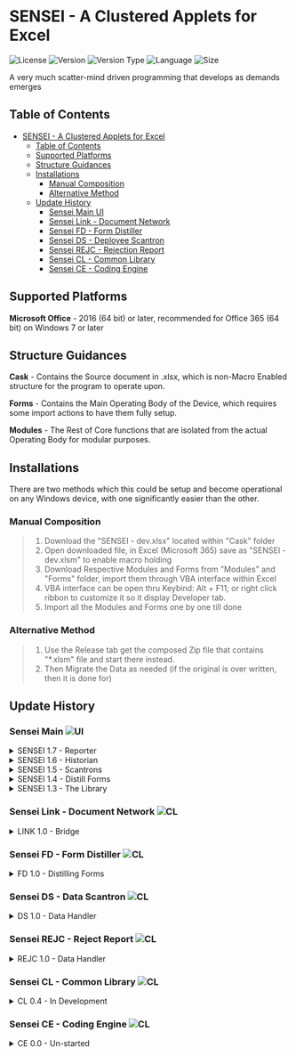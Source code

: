 # SENSEI - A Clustered Applets for Excel
![License](https://img.shields.io/badge/License-AGPL%203-BB8FCE?style=flat-square)
![Version](https://img.shields.io/badge/Version-1.7.0-76D754?style=flat-square)
![Version Type](https://img.shields.io/badge/Type-Release--01-16A085?style=flat-square)
![Language](https://img.shields.io/badge/Language-Virtual%20Basic-EB984E?style=flat-square)
![Size](https://img.shields.io/github/languages/code-size/ygyuuffut/Sensei?style=flat-square)

A very much scatter-mind driven programming that develops as demands emerges

## Table of Contents
- [SENSEI - A Clustered Applets for Excel](#sensei---a-clustered-applets-for-excel)
	- [Table of Contents](#table-of-contents)
	- [Supported Platforms](#supported-platforms)
	- [Structure Guidances](#structure-guidances)
	- [Installations](#installations)
		- [Manual Composition](#manual-composition)
		- [Alternative Method](#alternative-method)
	- [Update History](#update-history)
		- [Sensei Main UI](#sensei-main--)
		- [Sensei Link - Document Network](#sensei-link---document-network-)
		- [Sensei FD - Form Distiller](#sensei-fd---form-distiller-)
		- [Sensei DS - Deployee Scantron](#sensei-ds---deployee-scantron-)
		- [Sensei REJC - Rejection Report](#sensei-rejc---reject-report-cl)
		- [Sensei CL - Common Library](#sensei-cl---common-library-)
		- [Sensei CE - Coding Engine](#sensei-ce---coding-engine-)


## Supported Platforms
**Microsoft Office** - 2016 (64 bit) or later, recommended for Office 365 (64 bit) on Windows 7 or later

## Structure Guidances

**Cask** -  Contains the Source document in .xlsx, which is non-Macro Enabled structure for the program to operate upon.

**Forms** - Contains the Main Operating Body of the Device, which requires some import actions to have them fully setup.

**Modules** - The Rest of Core functions that are isolated from the actual Operating Body for modular purposes.


## Installations
There are two methods which this could be setup and become operational on any Windows device, with one significantly easier than the other.

### Manual Composition
> 1. Download the "SENSEI - dev.xlsx" located within "Cask" folder
> 2. Open downloaded file, in Excel (Microsoft 365) save as "SENSEI - dev.xlsm" to enable macro holding
> 3. Download Respective Modules and Forms from "Modules" and "Forms" folder, import them through VBA interface within Excel 
> 4. VBA interface can be open thru Keybind: Alt + F11; or right click ribbon to customize it so it display Developer tab.
> 5. Import all the Modules and Forms one by one till done

### Alternative Method
> 1. Use the Release tab get the composed Zip file that contains "*.xlsm" file and start there instead.
> 2. Then Migrate the Data as needed (if the original is over written, then it is done for)


## Update History

### Sensei Main  ![UI](https://img.shields.io/badge/1.7.0-Release-76D754)

<details><summary>SENSEI 1.7 - Reporter</summary>
<p>

![](https://img.shields.io/badge/1.7.0-424949?style=flat-square)
- Added Clarification to Country lookup
- Added 2424 JPBB Input Field for Console Input
- Added Legacy 114 Port Option 'Soon to Remove'
- Fixed Scantron not printing correctly
- Fixed Incomplete Deletion (need to verify)
- Fixed Leakage when editing after resort
- Fixed Errorneous Erase after resort
- Fixed Shadow entry when archiving while stage 5 entry is in display
- Patch Leakeage on Append Page sort
- Patch Record Page Entry Miccounting
- Patch AutoScroll infinite loop on MISC entries
- Patch Inadequate Update in Form 110 Indicator
- Modified Record Page percentage display method
- Modified Layout in Edit pane
- Modified New Entry Appending information
- Accessibility Updates
- The Email Contacting with Logging
- Font Obtainer
- Updated User Agreement
- Alternative Method to copy SSN
- Added Auto Logging for today's date in description
- Amended function for travel in edit tab - Auto "Profile"
- Application title modification function
- Isolated Export on REJC
- Experiment Entry Flagging
- Improved readability on Amending Description Box
- Display Clarity improvements on form display
- Fixed inaccurate date format in Form 110
- EXPANDED Capacity to 500
- Fixed Notification Leak
- Complete 117 Runner
- Imporved readibility on Amending Description Box
- Display Clearity improvements on form display
- Fixed inaccurate date format in Form 110
- EXPANDED Capacity to 500
- Fixed Notification Leak
- Integrate Rejection Report


</p>
</details>

<details><summary>SENSEI 1.6 - Historian</summary>
<p>

![](https://img.shields.io/badge/1.6.0-424949?style=flat-square)
- Added limited search based on stage
- Amended Limted search into compound search
- Changed how MISC type is recorded
- Modified Edit Panel Commentary display method
- Repaired where Edit Panel Loads SSID incorrectly (0 header)
- Repaired Capacity Display
- Repaired Config Incorrect Loading
- Repaired Incomplete Erase
- Repaired Formula Self-Fixuture issue
- Repaired Document Export Leakage issue
- Add Dash Board to view historical Performances when disgnated a time frame (or all time if blank)
- Separate CSP and CMS Benchmarks on dashboards
- Allow Re-count based on Current Archive
- Enable other pages tap into auto save data

</p>
</details>

<details><summary>SENSEI 1.5 - Scantrons</summary>
<p>

![](https://img.shields.io/badge/1.5.7-424949?style=flat-square)
- Additional Support to display Private information upon request
- Added Support to Misc. entry type

![](https://img.shields.io/badge/1.5.6-424949?style=flat-square)
- Depreciated Reset Function and Replaced with Save and Quit

![](https://img.shields.io/badge/1.5.5-424949?style=flat-square)
- Introduced primitive auto-save function
- Nuke Module is updated to accomodate latest configurations
- Introduced primitive blocking for trust warning upon saving

![](https://img.shields.io/badge/1.5.4-424949?style=flat-square)
- Eliminated Ambiguity in Form tab, altered naming convention for accessibility

![](https://img.shields.io/badge/1.5.3-424949?style=flat-square)
- Main Holder Capacity increased to 300
- Added 1 Additional Amending Type (CMS)

![](https://img.shields.io/badge/1.5.2-424949?style=flat-square)
- Bumped due to Distiller Update
	
![](https://img.shields.io/badge/1.5.1-424949?style=flat-square)
- Optimized Scantron and enable Omit function
  
![](https://img.shields.io/badge/1.5.0-424949?style=flat-square)
- Added Scantron Function
</p>
</details>

<details><summary>SENSEI 1.4 - Distill Forms</summary>
<p>

![](https://img.shields.io/badge/1.4.1-424949?style=flat-square)
- Embedded Links
- Optimized Nuke Function
  
![](https://img.shields.io/badge/1.4.0-424949?style=flat-square)
- Dual Method Data Update
- Data Update by Reminder
- Applied AGPL v3 License
</p>
</details>

<details><summary>SENSEI 1.3 - The Library</summary>
<p>

![](https://img.shields.io/badge/1.3.9-424949?style=flat-square) 
- Data Update by Expiration
- Add clean up function
- free-floating cycle resolution
- Handle free-floating data not associated with ID
- Update Data by import
</p>
</details>

### Sensei Link - Document Network ![CL](https://img.shields.io/badge/1.0.3-Release-76D754)
<details><summary>LINK 1.0 - Bridge</summary>
<p>

![](https://img.shields.io/badge/1.0.3-424949?style=flat-square)
- Embedded Link for Quick Access

![](https://img.shields.io/badge/1.0.2-424949?style=flat-square)
- SENSEI LINK - Bridge between files
  - Link to Modified 114
  - Link to 3R Report
</p>
</details>

### Sensei FD - Form Distiller ![CL](https://img.shields.io/badge/1.2.0-Release-76D754)
<details><summary>FD 1.0 - Distilling Forms</summary>
<p>

![](https://img.shields.io/badge/1.2.0-424949?style=flat-square)
- Added Support to Form 2424

![](https://img.shields.io/badge/1.1.0-424949?style=flat-square)
- Additional Controlls for Form 110

![](https://img.shields.io/badge/1.0.0-424949?style=flat-square)
- SENSEI Form Distller introduction
- Project Form 110
  - trigger Update
  - Page Change
  - Print and Clear the Form
</p>
</details>

### Sensei DS - Data Scantron ![CL](https://img.shields.io/badge/1.2.0-Release-76D754)
<details><summary>DS 1.0 - Data Handler</summary>
<p>

![](https://img.shields.io/badge/1.2.0-424949?style=flat-square)
- Overhaul of elements for future expandibility

![](https://img.shields.io/badge/1.1.0-424949?style=flat-square)
- Changed naming convention for expandibility
- Added Total Count whenever completed data loading
- Enabled Global Printing Config

![](https://img.shields.io/badge/1.0.1-424949?style=flat-square)
- Optimized Function handling speed
- Added Omit function

![](https://img.shields.io/badge/1.0.0-424949?style=flat-square)
- SENSEI Deployee Scantron Introduction
- Full iteration and Data recognition Logic

</p>
</details>


### Sensei REJC - Reject Report ![CL](https://img.shields.io/badge/1.1.0-Release-76D754)
<details><summary>REJC 1.0 - Data Handler</summary>
<p>

![](https://img.shields.io/badge/1.1.0-424949?style=flat-square)
- Improved Stability while generating HTML based email and web report

![](https://img.shields.io/badge/1.0.0-424949?style=flat-square)
- SENSEI Rejection Report Introduction

</p>
</details>

### Sensei CL - Common Library ![CL](https://img.shields.io/badge/0.4.0-Develop-FF4545)
<details><summary>CL 0.4 - In Development</summary>
<p>

![](https://img.shields.io/badge/0.4.0-424949?style=flat-square)
- Allow General Eligibility Look-up
- Laydown GUI
- Laydown Dictionary in forward and backward
- Allow basic lookup
- Allow Specific HDP LCTN Lookup
- Allow Update from DJMS TABLE
</p>
</details>


### Sensei CE - Coding Engine ![CL](https://img.shields.io/badge/0.0.1-Un--Started-888895)
<details><summary>CE 0.0 - Un-started</summary>
<p>

![](https://img.shields.io/badge/Yet%20to%20Start-424949?style=flat-square)
- SENSEI CE - CODING ENGINE THAT NEED TO SOON REPLACE 114 INFINITE
</p>
</details>
